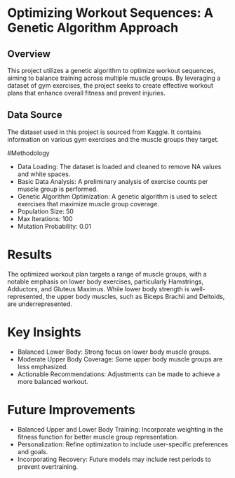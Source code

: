 # Optimizing Workout Sequences: A Genetic Algorithm Approach

## Overview

This project utilizes a genetic algorithm to optimize workout sequences, aiming to balance training across multiple muscle groups. By leveraging a dataset of gym exercises, the project seeks to create effective workout plans that enhance overall fitness and prevent injuries.

## Data Source

The dataset used in this project is sourced from Kaggle. It contains information on various gym exercises and the muscle groups they target.

#Methodology

- Data Loading: The dataset is loaded and cleaned to remove NA values and white spaces.
- Basic Data Analysis: A preliminary analysis of exercise counts per muscle group is performed.
- Genetic Algorithm Optimization: A genetic algorithm is used to select exercises that maximize muscle group coverage.
- Population Size: 50
- Max Iterations: 100
- Mutation Probability: 0.01

# Results

The optimized workout plan targets a range of muscle groups, with a notable emphasis on lower body exercises, particularly Hamstrings, Adductors, and Gluteus Maximus. While lower body strength is well-represented, the upper body muscles, such as Biceps Brachii and Deltoids, are underrepresented.

# Key Insights
- Balanced Lower Body: Strong focus on lower body muscle groups.
- Moderate Upper Body Coverage: Some upper body muscle groups are less emphasized.
- Actionable Recommendations: Adjustments can be made to achieve a more balanced workout.

# Future Improvements
- Balanced Upper and Lower Body Training: Incorporate weighting in the fitness function for better muscle group representation.
- Personalization: Refine optimization to include user-specific preferences and goals.
- Incorporating Recovery: Future models may include rest periods to prevent overtraining.




